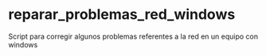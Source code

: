 # reparar_problemas_red_windows
Script para corregir algunos problemas referentes a la red en un equipo con windows
